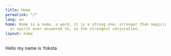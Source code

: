 ```yaml
---
title: Home
permalink: "/"
lang: en
home: Home is a name, a word, it is a strong one; stronger than magician ever spoke,
  or spirit ever answered to, in the strongest conjuration.
layout: home
---
```


Hello my name is Yokota
